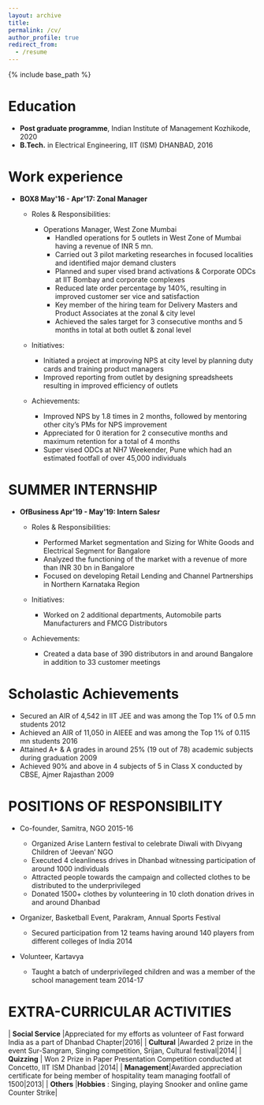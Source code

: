 ```yaml
---
layout: archive
title: 
permalink: /cv/
author_profile: true
redirect_from:
  - /resume
---
```


{% include base_path %}

Education
======
* <b>Post graduate programme</b>, Indian Institute of Management Kozhikode, 2020
* <b>B.Tech.</b> in Electrical Engineering, IIT (ISM) DHANBAD, 2016
  
Work experience
======
* <b> BOX8 May'16 - Apr'17: Zonal Manager </b>
  * Roles & Responsibilities: 
    * Operations Manager, West Zone Mumbai
      * Handled operations for 5 outlets in West Zone of Mumbai having a revenue of INR 5 mn.
      * Carried out 3 pilot marketing researches in focused localities and identified major demand clusters
      * Planned and super vised brand activations & Corporate ODCs at IIT Bombay and corporate complexes
      * Reduced late order percentage by 140%, resulting in improved customer ser vice and satisfaction
      * Key member of the hiring team for Delivery Masters and Product Associates at the zonal & city level
      * Achieved the sales target for 3 consecutive months and 5 months in total at both outlet & zonal level
      
   * Initiatives:
     *  Initiated a project at improving NPS at city level by planning duty cards and training product managers
     *  Improved reporting from outlet by designing spreadsheets resulting in improved efficiency of outlets
     
   * Achievements:
      * Improved NPS by 1.8 times in 2 months, followed by mentoring other city’s PMs for NPS improvement
      * Appreciated for 0 iteration for 2 consecutive months and maximum retention for a total of 4 months
      * Super vised ODCs at NH7 Weekender, Pune which had an estimated footfall of over 45,000 individuals

SUMMER INTERNSHIP
======
* <b> OfBusiness Apr'19 - May'19: Intern Salesr </b>

  * Roles & Responsibilities:
     * Performed Market segmentation and Sizing for White Goods and Electrical Segment for Bangalore
     * Analyzed the functioning of the market with a revenue of more than INR 30 bn in Bangalore
     * Focused on developing Retail Lending and Channel Partnerships in Northern Karnataka Region
     
  * Initiatives:
     * Worked on 2 additional departments, Automobile parts Manufacturers and FMCG Distributors
     
  * Achievements:
     * Created a data base of 390 distributors in and around Bangalore in addition to 33 customer meetings


Scholastic Achievements
======
* Secured an AIR of 4,542 in IIT JEE and was among the Top 1% of 0.5 mn students 2012
* Achieved an AIR of 11,050 in AIEEE and was among the Top 1% of 0.115 mn students 2016
* Attained A+ & A grades in around 25% (19 out of 78) academic subjects during graduation 2009
* Achieved 90% and above in 4 subjects of 5 in Class X conducted by CBSE, Ajmer Rajasthan 2009

POSITIONS OF RESPONSIBILITY
======
* Co-founder, Samitra, NGO                                                                       2015-16
  * Organized Arise Lantern festival to celebrate Diwali with Divyang Children of ‘Jeevan’ NGO
  * Executed 4 cleanliness drives in Dhanbad witnessing participation of around 1000 individuals
  * Attracted people towards the campaign and collected clothes to be distributed to the underprivileged
  * Donated 1500+ clothes by volunteering in 10 cloth donation drives in and around Dhanbad


* Organizer, Basketball Event, Parakram, Annual Sports Festival
  * Secured participation from 12 teams having around 140 players from different colleges of India  2014 
 
* Volunteer, Kartavya
  * Taught a batch of underprivileged children and was a member of the school management team      2014-17

EXTRA-CURRICULAR ACTIVITIES
======

| <b>Social Service</b> |Appreciated for my efforts as volunteer of Fast forward India as a part of Dhanbad Chapter|2016|
| <b>Cultural</b>  |Awarded 2 prize in the event Sur-Sangram, Singing competition, Srijan, Cultural festival|2014|
| <b>Quizzing</b> | Won 2 Prize in Paper Presentation Competition conducted at Concetto, IIT ISM Dhanbad |2014|
| <b>Management</b>|Awarded appreciation certificate for being member of hospitality team managing footfall of 1500|2013|
| <b>Others</b> |<b>Hobbies</b> : Singing, playing Snooker and online game Counter Strike|
